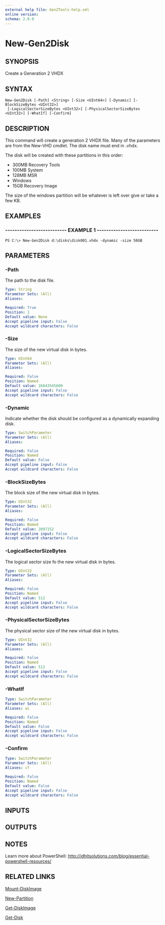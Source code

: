 ```yaml
---
external help file: Gen2Tools-help.xml
online version: 
schema: 2.0.0
---
```


# New-Gen2Disk
## SYNOPSIS
Create a Generation 2 VHDX

## SYNTAX

```
New-Gen2Disk [-Path] <String> [-Size <UInt64>] [-Dynamic] [-BlockSizeBytes <UInt32>]
 [-LogicalSectorSizeBytes <UInt32>] [-PhysicalSectorSizeBytes <UInt32>] [-WhatIf] [-Confirm]
```

## DESCRIPTION
This command will create a generation 2 VHDX file.
Many of the parameters are
from the New-VHD cmdlet.
The disk name must end in .vhdx. 

The disk will be created with these partitions in this order:

* 300MB Recovery Tools
* 100MB System 
* 128MB MSR
* Windows
* 15GB Recovery Image

The size of the windows partition will be whatever is left over give or take a few KB.

## EXAMPLES

### -------------------------- EXAMPLE 1 --------------------------
```
PS C:\> New-Gen2Disk d:\disks\disk001.vhdx -dynamic -size 50GB
```

## PARAMETERS

### -Path
The path to the disk file.

```yaml
Type: String
Parameter Sets: (All)
Aliases: 

Required: True
Position: 1
Default value: None
Accept pipeline input: False
Accept wildcard characters: False
```

### -Size
The size of the new virtual disk in bytes.

```yaml
Type: UInt64
Parameter Sets: (All)
Aliases: 

Required: False
Position: Named
Default value: 26843545600
Accept pipeline input: False
Accept wildcard characters: False
```

### -Dynamic
Indicate whether the disk should be configured as a dynamically expanding disk.

```yaml
Type: SwitchParameter
Parameter Sets: (All)
Aliases: 

Required: False
Position: Named
Default value: False
Accept pipeline input: False
Accept wildcard characters: False
```

### -BlockSizeBytes
The block size of the new virtual disk in bytes.

```yaml
Type: UInt32
Parameter Sets: (All)
Aliases: 

Required: False
Position: Named
Default value: 2097152
Accept pipeline input: False
Accept wildcard characters: False
```

### -LogicalSectorSizeBytes
The logical sector size fo the new virtual disk in bytes.

```yaml
Type: UInt32
Parameter Sets: (All)
Aliases: 

Required: False
Position: Named
Default value: 512
Accept pipeline input: False
Accept wildcard characters: False
```

### -PhysicalSectorSizeBytes
The physical sector size of the new virtual disk in bytes.

```yaml
Type: UInt32
Parameter Sets: (All)
Aliases: 

Required: False
Position: Named
Default value: 512
Accept pipeline input: False
Accept wildcard characters: False
```

### -WhatIf


```yaml
Type: SwitchParameter
Parameter Sets: (All)
Aliases: wi

Required: False
Position: Named
Default value: False
Accept pipeline input: False
Accept wildcard characters: False
```

### -Confirm


```yaml
Type: SwitchParameter
Parameter Sets: (All)
Aliases: cf

Required: False
Position: Named
Default value: False
Accept pipeline input: False
Accept wildcard characters: False
```

## INPUTS

## OUTPUTS

## NOTES
Learn more about PowerShell:
http://jdhitsolutions.com/blog/essential-powershell-resources/

## RELATED LINKS
[Mount-DiskImage]()

[New-Partition]()

[Get-DiskImage]()

[Get-Disk]()